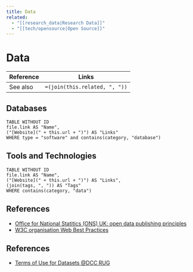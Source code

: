 ```yaml
---
title: Data
related:
  - "[[research_data|Research Data]]"
  - "[[tech/opensource|Open Source]]"
---
```

# Data

| Reference | Links                         |
| --------- | ----------------------------- |
| See also  | `=(join(this.related, ", "))` |

## Databases

```dataview
TABLE WITHOUT ID
file.link AS "Name",
("[Website](" + this.url + ")") AS "Links"
WHERE type = "software" and contains(category, "database")
```


## Tools and Technologies


```dataview
TABLE WITHOUT ID
file.link AS "Name",
("[Website](" + this.url + ")") AS "Links",
(join(tags, ", ")) AS "Tags"
WHERE contains(category, "data")
```

## References

- [Office for National Statitics (ONS) UK: open data publishing principles](https://digitalblog.ons.gov.uk/2017/01/06/some-open-data-publishing-principles/)
- [W3C organisation Web Best Practices](https://www.w3.org/TR/dwbp/)


## References

- [Terms of Use for Datasets @DCC RUG](https://www.rug.nl/digital-competence-centre/research-data/archive-and-publish/terms-of-use-v3.pdf)
